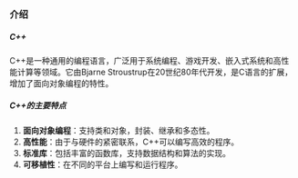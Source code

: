 ### 介绍
##### C++
C++是一种通用的编程语言，广泛用于系统编程、游戏开发、嵌入式系统和高性能计算等领域。它由Bjarne Stroustrup在20世纪80年代开发，是C语言的扩展，增加了面向对象编程的特性。

##### C++的主要特点
1. **面向对象编程**：支持类和对象，封装、继承和多态性。
2. **高性能**：由于与硬件的紧密联系，C++可以编写高效的程序。
3. **标准库**：包括丰富的函数库，支持数据结构和算法的实现。
4. **可移植性**：在不同的平台上编写和运行程序。